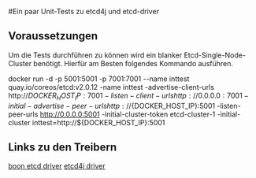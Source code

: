 #Ein paar Unit-Tests zu etcd4j und etcd-driver

## Voraussetzungen
Um die Tests durchführen zu können wird ein blanker Etcd-Single-Node-Cluster benötigt. Hierfür am Besten folgendes Kommando ausführen.

docker run -d -p 5001:5001 -p 7001:7001 --name inttest quay.io/coreos/etcd:v2.0.12 -name inttest  -advertise-client-urls http://${DOCKER_HOST_IP}:7001  -listen-client-urls http://0.0.0.0:7001  -initial-advertise-peer-urls http://${DOCKER_HOST_IP}:5001  -listen-peer-urls http://0.0.0.0:5001  -initial-cluster-token etcd-cluster-1  -initial-cluster inttest=http://${DOCKER_HOST_IP}:5001

## Links zu den Treibern
[boon etcd driver](https://github.com/boonproject/boon/tree/master/etcd)
[etcd4j driver](https://github.com/jurmous/etcd4j)
